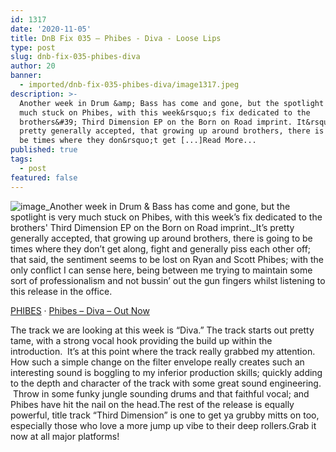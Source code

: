 ```yaml
---
id: 1317
date: '2020-11-05'
title: DnB Fix 035 – Phibes - Diva - Loose Lips
type: post
slug: dnb-fix-035-phibes-diva
author: 20
banner:
  - imported/dnb-fix-035-phibes-diva/image1317.jpeg
description: >-
  Another week in Drum &amp; Bass has come and gone, but the spotlight is very
  much stuck on Phibes, with this week&rsquo;s fix dedicated to the
  brothers&#39; Third Dimension EP on the Born on Road imprint. It&rsquo;s
  pretty generally accepted, that growing up around brothers, there is going to
  be times where they don&rsquo;t get [...]Read More...
published: true
tags:
  - post
featured: false
---
```

![image](../imported/dnb-fix-035-phibes-diva/image1317.jpeg)_Another week in Drum & Bass has come and gone, but the spotlight is very much stuck on Phibes, with this week’s fix dedicated to the brothers' Third Dimension EP on the Born on Road imprint._It’s pretty generally accepted, that growing up around brothers, there is going to be times where they don’t get along, fight and generally piss each other off; that said, the sentiment seems to be lost on Ryan and Scott Phibes; with the only conflict I can sense here, being between me trying to maintain some sort of professionalism and not bussin’ out the gun fingers whilst listening to this release in the office.

[PHIBES](https://soundcloud.com/phibes "PHIBES") · [Phibes – Diva – Out Now](https://soundcloud.com/phibes/phibes-diva "Phibes - Diva - Out Now")

The track we are looking at this week is “Diva.” The track starts out pretty tame, with a strong vocal hook providing the build up within the introduction.  It’s at this point where the track really grabbed my attention. How such a simple change on the filter envelope really creates such an interesting sound is boggling to my inferior production skills; quickly adding to the depth and character of the track with some great sound engineering.  Throw in some funky jungle sounding drums and that faithful vocal; and Phibes have hit the nail on the head.The rest of the release is equally powerful, title track “Third Dimension” is one to get ya grubby mitts on too, especially those who love a more jump up vibe to their deep rollers.Grab it now at all major platforms!